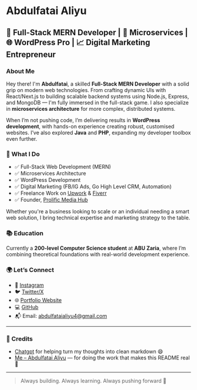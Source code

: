 # Abdulfatai Aliyu

## 🚀 Full-Stack MERN Developer | 🧠 Microservices | 🌐 WordPress Pro | 📈 Digital Marketing Entrepreneur

### About Me

Hey there! I'm **Abdulfatai**, a skilled **Full-Stack MERN Developer** with a solid grip on modern web technologies. From crafting dynamic UIs with React/Next.js to building scalable backend systems using Node.js, Express, and MongoDB — I'm fully immersed in the full-stack game. I also specialize in **microservices architecture** for more complex, distributed systems.

When I’m not pushing code, I’m delivering results in **WordPress development**, with hands-on experience creating robust, customised websites. I’ve also explored **Java** and **PHP**, expanding my developer toolbox even further.

### 🚀 What I Do

- ✅ Full-Stack Web Development (MERN)
- ✅ Microservices Architecture
- ✅ WordPress Development
- ✅ Digital Marketing (FB/IG Ads, Go High Level CRM, Automation)
- ✅ Freelance Work on [Upwork](https://www.upwork.com/freelancers/~01947ddbabf861c9db?mp_source=share) & [Fiverr](https://www.fiverr.com/s/KeRpB3W)
- ✅ Founder, [Prolific Media Hub](https://itz-abdulfatai.github.io/portfolio/smma-abdul/)

Whether you're a business looking to scale or an individual needing a smart web solution, I bring technical expertise and marketing strategy to the table.

### 📚 Education

Currently a **200-level Computer Science student** at **ABU Zaria**, where I’m combining theoretical foundations with real-world development experience.

### 🌍 Let’s Connect

- 📸 [Instagram](https://www.instagram.com/itz_abdul.fatai/)
- 🐦 [Twitter/X](https://x.com/itz_abdulfatai)
- 🌐 [Portfolio Website](https://abdul-portfolio-lw7s.onrender.com/)
- 💻 [GitHub](https://github.com/itzabdulfatai)
- 📬 Email: abdulfataialiyu4@gmail.com

---

### 👏 Credits

- [Chatgpt](https://chatgpt.com) for helping turn my thoughts into clean markdown 😄  
- [Me – Abdulfatai Aliyu](https://abdul-portfolio-lw7s.onrender.com/) — for doing the work that makes this README real 💪

---

> Always building. Always learning. Always pushing forward 🚀
